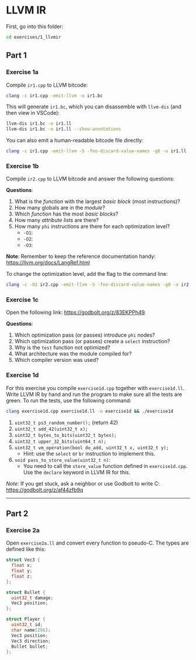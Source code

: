 # LLVM IR

First, go into this folder:

```sh
cd exercises/1_llvmir
```

## Part 1

### Exercise 1a

Compile `ir1.cpp` to LLVM bitcode:

```sh
clang -c ir1.cpp -emit-llvm -o ir1.bc
```

This will generate `ir1.bc`, which you can disassemble with `llvm-dis` (and then view in VSCode):

```sh
llvm-dis ir1.bc -o ir1.ll
llvm-dis ir1.bc -o ir1.ll --show-annotations
```

You can also emit a human-readable bitcode file directly:

```sh
clang -c ir1.cpp -emit-llvm -S -fno-discard-value-names -g0 -o ir1.ll
```

### Exercise 1b

Compile `ir2.cpp` to LLVM bitcode and answer the following questions:

**Questions**:

1. What is the _function_ with the largest _basic block_ (most instructions)?
2. How many globals are in the _module_?
3. Which _function_ has the most _basic blocks_?
4. How many _attribute lists_ are there?
5. How many `phi` instructions are there for each optimization level?
   - `-O1`:
   - `-O2`:
   - `-O3`:

**Note**: Remember to keep the reference documentation handy: https://llvm.org/docs/LangRef.html

To change the optimization level, add the flag to the command line:

```sh
clang -c -O1 ir2.cpp -emit-llvm -S -fno-discard-value-names -g0 -o ir2-O1.ll
```

### Exercise 1c

Open the following link: https://godbolt.org/z/83EKPPh49.

**Questions**:

1. Which optimization pass (or passes) introduce `phi` nodes?
2. Which optimization pass (or passes) create a `select` instruction?
3. Why is the `test` function not optimized?
4. What architecture was the module compiled for?
5. Which compiler version was used?

### Exercise 1d

For this exercise you compile `exercise1d.cpp` together with `exercise1d.ll`. Write LLVM IR by hand and run the program to make sure all the tests are green. To run the tests, use the following command:

```sh
clang exercise1d.cpp exercise1d.ll -o exercise1d && ./exercise1d
```

1. `uint32_t ps3_random_number();` (return 42)
2. `uint32_t add_42(uint32_t x);`
3. `uint32_t bytes_to_bits(uint32_t bytes);`
4. `uint32_t upper_32_bits(uint64_t n);`
5. `uint32_t vm_operation(bool do_add, uint32_t x, uint32_t y);`
   - Hint: use the `select` or `br` instruction to implement this.
6. `void pass_to_store_value(uint32_t n)`:
   - You need to call the `store_value` function defined in `exercise1d.cpp`. Use the `declare` keyword in LLVM IR for this.

_Note_: If you get stuck, ask a neighbor or use Godbolt to write C: https://godbolt.org/z/af44zfb9q

---

## Part 2

### Exercise 2a

Open `exercise2a.ll` and convert every function to pseudo-C. The types are defined like this:

```c
struct Vec3 {
  float x;
  float y;
  float z;
};

struct Bullet {
  uint32_t damage;
  Vec3 position;
};

struct Player {
  uint32_t id;
  char name[256];
  Vec3 position;
  Vec3 direction;
  Bullet bullet;
};
```
